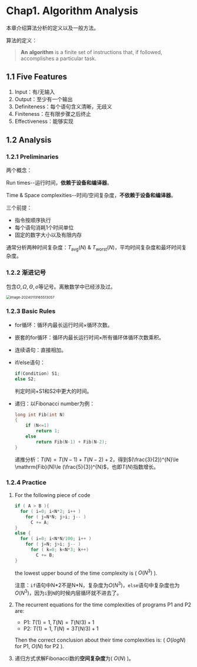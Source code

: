 # Chap1. Algorithm Analysis

本章介绍算法分析的定义以及一般方法。

算法的定义：

> **An** **algorithm** is a finite set of instructions that, if followed, accomplishes a particular task.

## 1.1 Five Features

1. Input：有/无输入
2. Output：至少有一个输出
3. Definiteness：每个语句含义清晰，无歧义
4. Finiteness：在有限步骤之后终止
5. Effectiveness：能够实现

## 1.2 Analysis

### 1.2.1 Preliminaries

两个概念：

Run times--运行时间，**依赖于设备和编译器**。

Time & Space complexities--时间/空间复杂度，**不依赖于设备和编译器**。

三个前提：

- 指令按顺序执行
- 每个语句消耗1个时间单位
- 固定的数字大小以及有限内存

通常分析两种时间复杂度：$T_{\mathrm{avg}}(N)$ & $T_{\mathrm{worst}}(N)$，平均时间复杂度和最坏时间复杂度。

### 1.2.2 渐进记号

包含$O, \Omega, \Theta, o$等记号。离散数学中已经涉及过。

<img src="https://5v1a-typora.oss-cn-hangzhou.aliyuncs.com/image-20240113165513057.png" alt="image-20240113165513057" style="zoom: 67%;" />

### 1.2.3 Basic Rules

- for循环：循环内最长运行时间×循环次数。

- 嵌套的for循环：循环内最长运行时间×所有循环体循环次数乘积。

- 连续语句：直接相加。

- if/else语句：

  ```c
  if(Condition) S1;
  else S2;
  ```

  判定时间+S1和S2中更大的时间。

- 递归：以Fibonacci number为例：

  ```c
  long int Fib(int N)
  {
      if (N<=1)
          return 1;
      else
          return Fib(N-1) + Fib(N-2);
  }
  ```

  递推分析：$T(N)=T(N-1)+T(N-2)+2$，得到$(\frac{3}{2})^{N}\le \mathrm{Fib}(N)\le (\frac{5}{3})^{N}$，也即$T(N)$指数增长。

### 1.2.4 Practice

1. For the following piece of code

   ```c
   if ( A > B ){     
     for ( i=0; i<N*2; i++ )         
       for ( j=N*N; j>i; j-- )             
         C += A; 
   }
   else {     
     for ( i=0; i<N*N/100; i++ )         
       for ( j=N; j>i; j-- ) 
         for ( k=0; k<N*3; k++)
           C += B; 
   }
   ```

   the lowest upper bound of the time complexity is ( $O(N^{3})$ ).

   注意：`if`语句中N*2不是N\*N，复杂度为$O(N^{3})$，`else`语句中复杂度也为$O(N^{3})$，因为`i`到`N`的时候内层循环就不进去了。

2. The recurrent equations for the time complexities of programs P1 and P2 are:

   - P1: $T(1)=1,T(N)=T(N/3)+1$
   - P2: $T(1)=1,T(N)=3T(N/3)+1$

   Then the correct conclusion about their time complexities is: ( $O(logN)$ for P1, $O(N)$ for P2 ).

3. 递归方式求解Fibonacci数的**空间复杂度**为( $O(N)$ )。